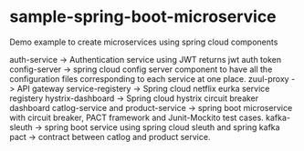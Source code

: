 # sample-spring-boot-microservice
Demo example to create microservices using spring cloud components

auth-service -> Authentication service using JWT returns jwt auth token
config-server -> spring cloud config server component to have all the configuration files corresponding to each service at one place.
zuul-proxy -> API gateway
service-registery -> Spring cloud netflix eurka service registery
hystrix-dashboard -> Spring cloud hystrix circuit breaker dashboard
catlog-service and product-service -> spring boot microservice with circuit breaker, PACT framework and Junit-Mockito test cases.
kafka-sleuth -> spring boot service using spring cloud sleuth and spring kafka
pact -> contract between catlog and product service.
